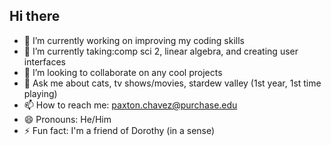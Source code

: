 ## Hi there 

- 🔭 I’m currently working on improving my coding skills 
- 🌱 I’m currently taking:comp sci 2, linear algebra, and creating user interfaces
- 👯 I’m looking to collaborate on any cool projects
- 💬 Ask me about cats, tv shows/movies, stardew valley (1st year, 1st time playing)
- 📫 How to reach me: paxton.chavez@purchase.edu
- 😄 Pronouns: He/Him
- ⚡ Fun fact: I'm a friend of Dorothy (in a sense)
